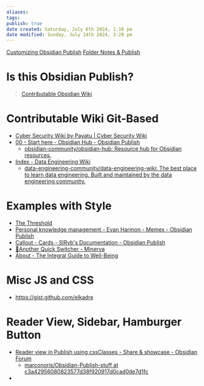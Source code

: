 ```yaml
---
aliases: 
tags: 
publish: true
date created: Saturday, July 6th 2024, 1:16 pm
date modified: Sunday, July 14th 2024, 3:29 pm
---
```


[Customizing Obsidian Publish](../Contributable%20Obsidian%20Wiki/Customizing%20Obsidian%20Publish/Customizing%20Obsidian%20Publish.md)
[Folder Notes & Publish](../Contributable%20Obsidian%20Wiki/Folder%20Notes%20&%20Publish/Folder%20Notes%20&%20Publish.md)

# Is this Obsidian Publish?
> [Contributable Obsidian Wiki](../Contributable%20Obsidian%20Wiki/Contributable%20Obsidian%20Wiki.md) 
# Contributable Wiki Git-Based
- [Cyber Security Wiki by Payatu | Cyber Security Wiki](https://cyber-security.wiki/)
- [00 - Start here - Obsidian Hub - Obsidian Publish](https://publish.obsidian.md/hub/00+-+Start+here)
    - [obsidian-community/obsidian-hub: Resource hub for Obsidian resources.](https://github.com/obsidian-community/obsidian-hub)
- [Index - Data Engineering Wiki](https://dataengineering.wiki/Index)
    - [data-engineering-community/data-engineering-wiki: The best place to learn data engineering. Built and maintained by the data engineering community.](https://github.com/data-engineering-community/data-engineering-wiki)
# Examples with Style
- [The Threshold](https://hermitage.utsob.me/)
- [Personal knowledge management - Evan Harmon - Memex - Obsidian Publish](https://publish.obsidian.md/evanharmon/pkm)
- [Callout - Cards - SlRvb's Documentation - Obsidian Publish](https://publish.obsidian.md/slrvb-docs/ITS+Theme/Callouts/Callout+-+Cards)
- [🦉Another Quick Switcher - Minerva](https://minerva.mamansoft.net/%F0%9F%A6%89My+Products/%F0%9F%A6%89Another+Quick+Switcher) 
- [About - The Integral Guide to Well-Being](https://integralguide.com/About) 

# Misc JS and CSS
- https://gist.github.com/elkadre
# Reader View, Sidebar, Hamburger Button
- [Reader view in Publish using cssClasses - Share & showcase - Obsidian Forum](https://forum.obsidian.md/t/reader-view-in-publish-using-cssclasses/84229)
	- [marconoris/Obsidian-Publish-stuff at c3a42956080823577d38f920917d0cad0de7d1fc](https://github.com/marconoris/Obsidian-Publish-stuff/tree/c3a42956080823577d38f920917d0cad0de7d1fc?tab=readme-ov-file) 
- 